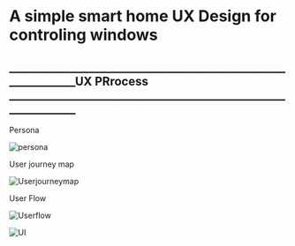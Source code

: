 # A simple smart home UX Design for controling windows

## ______________________________________________________________UX PRrocess ______________________________________________________________

Persona

![persona](https://github.com/Behnaz-HP/Behnaz-HP.github.io/blob/main/smart_home/persona.png)

User journey map

![Userjourneymap](https://github.com/Behnaz-HP/Behnaz-HP.github.io/blob/main/smart_home/userjourney%20map.png)

User Flow

![Userflow](https://github.com/Behnaz-HP/Behnaz-HP.github.io/blob/main/smart_home/User%20flow.png)


![UI](https://github.com/Behnaz-HP/Behnaz-HP.github.io/blob/main/smart_home/UI%20Behnaz.png)


